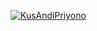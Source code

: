 [![KusAndiPriyono](https://circleci.com/gh/KusAndiPriyono/JetNewsApp.svg?style=svg)](https://circleci.com/gh/KusAndiPriyono/JetNewsApp)
